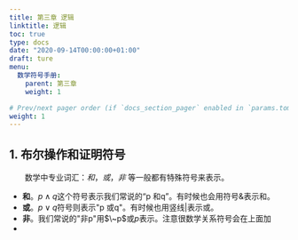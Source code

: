 ```yaml
---
title: 第三章 逻辑
linktitle: 逻辑
toc: true
type: docs
date: "2020-09-14T00:00:00+01:00"
draft: ture
menu:
  数学符号手册:
    parent: 第三章
    weight: 1

# Prev/next pager order (if `docs_section_pager` enabled in `params.toml`)
weight: 1
---
```




## 1. 布尔操作和证明符号

　　数学中专业词汇：_和_，_或_，_非_ 等一般都有特殊符号来表示。

- **和**。$p \wedge q$这个符号表示我们常说的“p 和q”。有时候也会用符号$\&$表示和。
- **或**。$p \vee q$符号则表示"p 或q"。有时候也用竖线$|$表示或。
- **非**。我们常说的"非p"用$\~p$或$p$表示。注意很数学关系符号会在上面加
- 